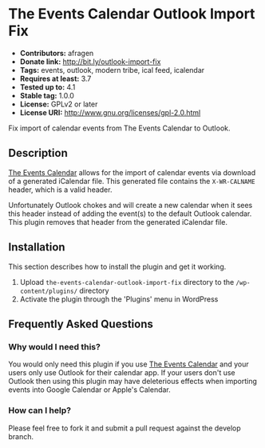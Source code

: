# The Events Calendar Outlook Import Fix #
* **Contributors:** afragen
* **Donate link:** http://bit.ly/outlook-import-fix
* **Tags:** events, outlook, modern tribe, ical feed, icalendar
* **Requires at least:** 3.7
* **Tested up to:** 4.1
* **Stable tag:** 1.0.0
* **License:** GPLv2 or later
* **License URI:** http://www.gnu.org/licenses/gpl-2.0.html
  

Fix import of calendar events from The Events Calendar to Outlook.

## Description ##

[The Events Calendar](https://wordpress.org/plugins/the-events-calendar) allows for the import of calendar events via download of a generated iCalendar file. This generated file contains the `X-WR-CALNAME` header, which is a valid header.

Unfortunately Outlook chokes and will create a new calendar when it sees this header instead of adding the event(s) to the default Outlook calendar. This plugin removes that header from the generated iCalendar file.

## Installation ##

This section describes how to install the plugin and get it working.

1. Upload `the-events-calendar-outlook-import-fix` directory to the `/wp-content/plugins/` directory
1. Activate the plugin through the 'Plugins' menu in WordPress

## Frequently Asked Questions ##

### Why would I need this? ###

You would only need this plugin if you use [The Events Calendar](https://wordpress.org/plugins/the-events-calendar) and your users only use Outlook for their calendar app. If your users don't use Outlook then using this plugin may have deleterious effects when importing events into Google Calendar or Apple's Calendar.

### How can I help? ###

Please feel free to fork it and submit a pull request against the develop branch.
